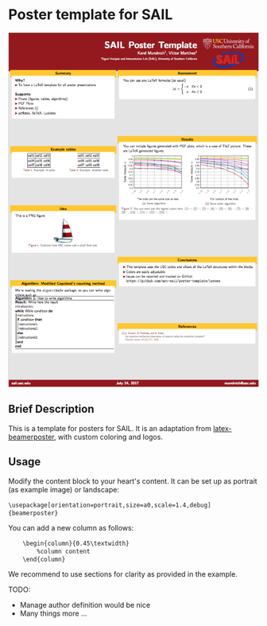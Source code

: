 # Poster template for SAIL

![snapshot](/images/Snapshot.png?raw=True "SAIL poster template")

## Brief Description
This is a template for posters for SAIL. It is an adaptation from [latex-beamerposter](https://www.github.com/latex-beamerposter), with custom coloring and logos. 

## Usage
Modify the content block to your heart's content. It can be set up as portrait (as example image) or landscape:

```
\usepackage[orientation=portrait,size=a0,scale=1.4,debug]{beamerposter}
```

You can add a new column as follows:
```
	\begin{column}{0.45\textwidth}
		%column content
	\end{column}
```

We recommend to use sections for clarity as provided in the example.

TODO:

* Manage author definition would be nice
* Many things more ...
